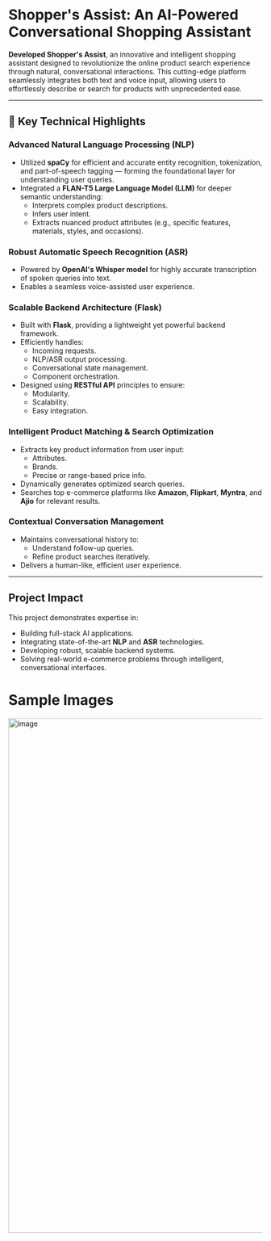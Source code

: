 # Shopper's Assist: An AI-Powered Conversational Shopping Assistant

**Developed Shopper's Assist**, an innovative and intelligent shopping assistant designed to revolutionize the online product search experience through natural, conversational interactions. This cutting-edge platform seamlessly integrates both text and voice input, allowing users to effortlessly describe or search for products with unprecedented ease.

---

## 🔧 Key Technical Highlights

### Advanced Natural Language Processing (NLP)

- Utilized **spaCy** for efficient and accurate entity recognition, tokenization, and part-of-speech tagging — forming the foundational layer for understanding user queries.
- Integrated a **FLAN-T5 Large Language Model (LLM)** for deeper semantic understanding:
  - Interprets complex product descriptions.
  - Infers user intent.
  - Extracts nuanced product attributes (e.g., specific features, materials, styles, and occasions).

### Robust Automatic Speech Recognition (ASR)

- Powered by **OpenAI's Whisper model** for highly accurate transcription of spoken queries into text.
- Enables a seamless voice-assisted user experience.

### Scalable Backend Architecture (Flask)

- Built with **Flask**, providing a lightweight yet powerful backend framework.
- Efficiently handles:
  - Incoming requests.
  - NLP/ASR output processing.
  - Conversational state management.
  - Component orchestration.
- Designed using **RESTful API** principles to ensure:
  - Modularity.
  - Scalability.
  - Easy integration.

### Intelligent Product Matching & Search Optimization

- Extracts key product information from user input:
  - Attributes.
  - Brands.
  - Precise or range-based price info.
- Dynamically generates optimized search queries.
- Searches top e-commerce platforms like **Amazon**, **Flipkart**, **Myntra**, and **Ajio** for relevant results.

### Contextual Conversation Management

- Maintains conversational history to:
  - Understand follow-up queries.
  - Refine product searches iteratively.
- Delivers a human-like, efficient user experience.

---

## Project Impact

This project demonstrates expertise in:

- Building full-stack AI applications.
- Integrating state-of-the-art **NLP** and **ASR** technologies.
- Developing robust, scalable backend systems.
- Solving real-world e-commerce problems through intelligent, conversational interfaces.


# Sample Images

<img width="1909" height="1020" alt="image" src="https://github.com/user-attachments/assets/13127ffd-f70a-4904-a5d3-abf9d615fae8" />

